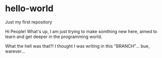# hello-world


Just my first repository

Hi People!
What's up, I am just trying to make somthing new here, aimed to learn and get deeper in the programming world. 

What the hell was that?! I thought I was writing in this "BRANCH"... bue, warever...


